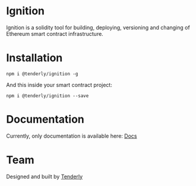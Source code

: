 # Ignition

Ignition is a solidity tool for building, deploying, versioning and changing of Ethereum smart contract infrastructure.

# Installation

```
npm i @tenderly/ignition -g
```

And this inside your smart contract project:

```
npm i @tenderly/ignition --save
```

# Documentation

Currently, only documentation is available here: [Docs](./docs/README.md)

# Team

Designed and built by [Tenderly](https://tenderly.co/)
